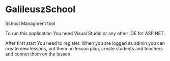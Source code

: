# GalileuszSchool
School Managment tool

To run this application You need Visual Studio or any other IDE for ASP.NET.

After first start You need to register.
When you are logged as admin you can create new lessons, put them on lesson plan, create students and teachers and connet them on the lesson.
